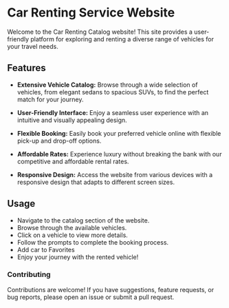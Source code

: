 # Car Renting Service Website

Welcome to the Car Renting Catalog website! This site provides a user-friendly platform for exploring and renting a diverse range of vehicles for your travel needs.

## Features

- **Extensive Vehicle Catalog:** Browse through a wide selection of vehicles, from elegant sedans to spacious SUVs, to find the perfect match for your journey.

- **User-Friendly Interface:** Enjoy a seamless user experience with an intuitive and visually appealing design.

- **Flexible Booking:** Easily book your preferred vehicle online with flexible pick-up and drop-off options.

- **Affordable Rates:** Experience luxury without breaking the bank with our competitive and affordable rental rates.

- **Responsive Design:** Access the website from various devices with a responsive design that adapts to different screen sizes.

## Usage
- Navigate to the catalog section of the website.
- Browse through the available vehicles.
- Click on a vehicle to view more details.
- Follow the prompts to complete the booking process.
- Add car to Favorites
- Enjoy your journey with the rented vehicle!


### Contributing
Contributions are welcome! If you have suggestions, feature requests, or bug reports, please open an issue or submit a pull request.

